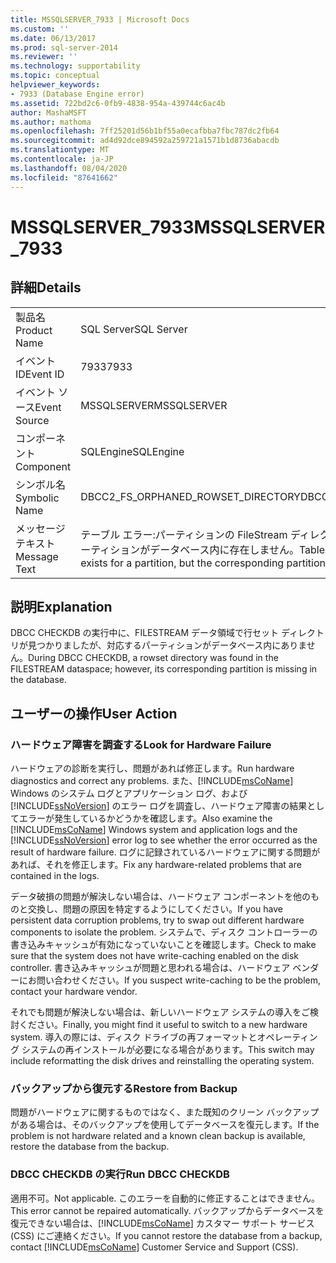 ```yaml
---
title: MSSQLSERVER_7933 | Microsoft Docs
ms.custom: ''
ms.date: 06/13/2017
ms.prod: sql-server-2014
ms.reviewer: ''
ms.technology: supportability
ms.topic: conceptual
helpviewer_keywords:
- 7933 (Database Engine error)
ms.assetid: 722bd2c6-0fb9-4838-954a-439744c6ac4b
author: MashaMSFT
ms.author: mathoma
ms.openlocfilehash: 7ff25201d56b1bf55a0ecafbba7fbc787dc2fb64
ms.sourcegitcommit: ad4d92dce894592a259721a1571b1d8736abacdb
ms.translationtype: MT
ms.contentlocale: ja-JP
ms.lasthandoff: 08/04/2020
ms.locfileid: "87641662"
---
```

# <a name="mssqlserver_7933"></a><span data-ttu-id="c8438-102">MSSQLSERVER_7933</span><span class="sxs-lookup"><span data-stu-id="c8438-102">MSSQLSERVER_7933</span></span>
    
## <a name="details"></a><span data-ttu-id="c8438-103">詳細</span><span class="sxs-lookup"><span data-stu-id="c8438-103">Details</span></span>  
  
|||  
|-|-|  
|<span data-ttu-id="c8438-104">製品名</span><span class="sxs-lookup"><span data-stu-id="c8438-104">Product Name</span></span>|<span data-ttu-id="c8438-105">SQL Server</span><span class="sxs-lookup"><span data-stu-id="c8438-105">SQL Server</span></span>|  
|<span data-ttu-id="c8438-106">イベント ID</span><span class="sxs-lookup"><span data-stu-id="c8438-106">Event ID</span></span>|<span data-ttu-id="c8438-107">7933</span><span class="sxs-lookup"><span data-stu-id="c8438-107">7933</span></span>|  
|<span data-ttu-id="c8438-108">イベント ソース</span><span class="sxs-lookup"><span data-stu-id="c8438-108">Event Source</span></span>|<span data-ttu-id="c8438-109">MSSQLSERVER</span><span class="sxs-lookup"><span data-stu-id="c8438-109">MSSQLSERVER</span></span>|  
|<span data-ttu-id="c8438-110">コンポーネント</span><span class="sxs-lookup"><span data-stu-id="c8438-110">Component</span></span>|<span data-ttu-id="c8438-111">SQLEngine</span><span class="sxs-lookup"><span data-stu-id="c8438-111">SQLEngine</span></span>|  
|<span data-ttu-id="c8438-112">シンボル名</span><span class="sxs-lookup"><span data-stu-id="c8438-112">Symbolic Name</span></span>|<span data-ttu-id="c8438-113">DBCC2_FS_ORPHANED_ROWSET_DIRECTORY</span><span class="sxs-lookup"><span data-stu-id="c8438-113">DBCC2_FS_ORPHANED_ROWSET_DIRECTORY</span></span>|  
|<span data-ttu-id="c8438-114">メッセージ テキスト</span><span class="sxs-lookup"><span data-stu-id="c8438-114">Message Text</span></span>|<span data-ttu-id="c8438-115">テーブル エラー:パーティションの FileStream ディレクトリ ID F_ID は存在しますが、対応するパーティションがデータベース内に存在しません。</span><span class="sxs-lookup"><span data-stu-id="c8438-115">Table error: A Filestream directory ID F_ID exists for a partition, but the corresponding partition does not exist in the database.</span></span>|  
  
## <a name="explanation"></a><span data-ttu-id="c8438-116">説明</span><span class="sxs-lookup"><span data-stu-id="c8438-116">Explanation</span></span>  
 <span data-ttu-id="c8438-117">DBCC CHECKDB の実行中に、FILESTREAM データ領域で行セット ディレクトリが見つかりましたが、対応するパーティションがデータベース内にありません。</span><span class="sxs-lookup"><span data-stu-id="c8438-117">During DBCC CHECKDB, a rowset directory was found in the FILESTREAM dataspace; however, its corresponding partition is missing in the database.</span></span>  
  
## <a name="user-action"></a><span data-ttu-id="c8438-118">ユーザーの操作</span><span class="sxs-lookup"><span data-stu-id="c8438-118">User Action</span></span>  
  
### <a name="look-for-hardware-failure"></a><span data-ttu-id="c8438-119">ハードウェア障害を調査する</span><span class="sxs-lookup"><span data-stu-id="c8438-119">Look for Hardware Failure</span></span>  
 <span data-ttu-id="c8438-120">ハードウェアの診断を実行し、問題があれば修正します。</span><span class="sxs-lookup"><span data-stu-id="c8438-120">Run hardware diagnostics and correct any problems.</span></span> <span data-ttu-id="c8438-121">また、[!INCLUDE[msCoName](../../includes/msconame-md.md)] Windows のシステム ログとアプリケーション ログ、および [!INCLUDE[ssNoVersion](../../includes/ssnoversion-md.md)] のエラー ログを調査し、ハードウェア障害の結果としてエラーが発生しているかどうかを確認します。</span><span class="sxs-lookup"><span data-stu-id="c8438-121">Also examine the [!INCLUDE[msCoName](../../includes/msconame-md.md)] Windows system and application logs and the [!INCLUDE[ssNoVersion](../../includes/ssnoversion-md.md)] error log to see whether the error occurred as the result of hardware failure.</span></span> <span data-ttu-id="c8438-122">ログに記録されているハードウェアに関する問題があれば、それを修正します。</span><span class="sxs-lookup"><span data-stu-id="c8438-122">Fix any hardware-related problems that are contained in the logs.</span></span>  
  
 <span data-ttu-id="c8438-123">データ破損の問題が解決しない場合は、ハードウェア コンポーネントを他のものと交換し、問題の原因を特定するようにしてください。</span><span class="sxs-lookup"><span data-stu-id="c8438-123">If you have persistent data corruption problems, try to swap out different hardware components to isolate the problem.</span></span> <span data-ttu-id="c8438-124">システムで、ディスク コントローラーの書き込みキャッシュが有効になっていないことを確認します。</span><span class="sxs-lookup"><span data-stu-id="c8438-124">Check to make sure that the system does not have write-caching enabled on the disk controller.</span></span> <span data-ttu-id="c8438-125">書き込みキャッシュが問題と思われる場合は、ハードウェア ベンダーにお問い合わせください。</span><span class="sxs-lookup"><span data-stu-id="c8438-125">If you suspect write-caching to be the problem, contact your hardware vendor.</span></span>  
  
 <span data-ttu-id="c8438-126">それでも問題が解決しない場合は、新しいハードウェア システムの導入をご検討ください。</span><span class="sxs-lookup"><span data-stu-id="c8438-126">Finally, you might find it useful to switch to a new hardware system.</span></span> <span data-ttu-id="c8438-127">導入の際には、ディスク ドライブの再フォーマットとオペレーティング システムの再インストールが必要になる場合があります。</span><span class="sxs-lookup"><span data-stu-id="c8438-127">This switch may include reformatting the disk drives and reinstalling the operating system.</span></span>  
  
### <a name="restore-from-backup"></a><span data-ttu-id="c8438-128">バックアップから復元する</span><span class="sxs-lookup"><span data-stu-id="c8438-128">Restore from Backup</span></span>  
 <span data-ttu-id="c8438-129">問題がハードウェアに関するものではなく、また既知のクリーン バックアップがある場合は、そのバックアップを使用してデータベースを復元します。</span><span class="sxs-lookup"><span data-stu-id="c8438-129">If the problem is not hardware related and a known clean backup is available, restore the database from the backup.</span></span>  
  
### <a name="run-dbcc-checkdb"></a><span data-ttu-id="c8438-130">DBCC CHECKDB の実行</span><span class="sxs-lookup"><span data-stu-id="c8438-130">Run DBCC CHECKDB</span></span>  
 <span data-ttu-id="c8438-131">適用不可。</span><span class="sxs-lookup"><span data-stu-id="c8438-131">Not applicable.</span></span> <span data-ttu-id="c8438-132">このエラーを自動的に修正することはできません。</span><span class="sxs-lookup"><span data-stu-id="c8438-132">This error cannot be repaired automatically.</span></span> <span data-ttu-id="c8438-133">バックアップからデータベースを復元できない場合は、[!INCLUDE[msCoName](../../includes/msconame-md.md)] カスタマー サポート サービス (CSS) にご連絡ください。</span><span class="sxs-lookup"><span data-stu-id="c8438-133">If you cannot restore the database from a backup, contact [!INCLUDE[msCoName](../../includes/msconame-md.md)] Customer Service and Support (CSS).</span></span>  
  
  
